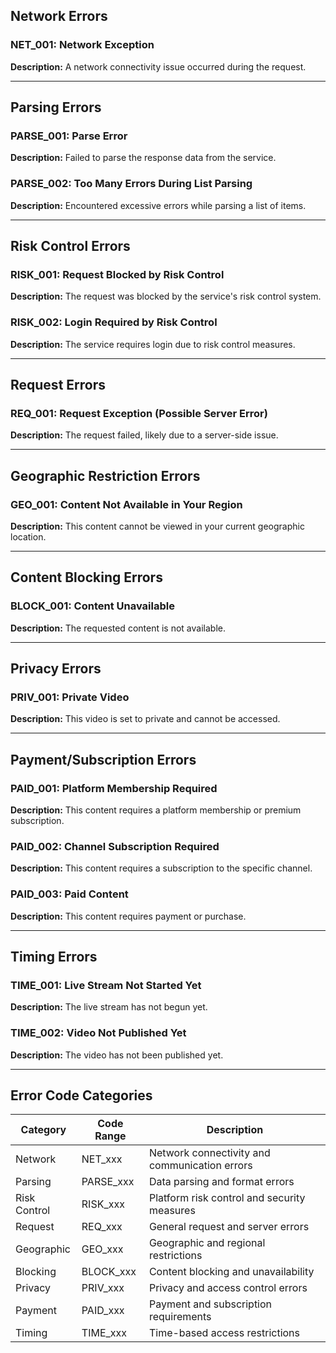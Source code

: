 ## Network Errors

### NET_001: Network Exception
**Description:** A network connectivity issue occurred during the request.

---

## Parsing Errors

### PARSE_001: Parse Error
**Description:** Failed to parse the response data from the service.

### PARSE_002: Too Many Errors During List Parsing
**Description:** Encountered excessive errors while parsing a list of items.

---

## Risk Control Errors

### RISK_001: Request Blocked by Risk Control
**Description:** The request was blocked by the service's risk control system.

### RISK_002: Login Required by Risk Control
**Description:** The service requires login due to risk control measures.

---

## Request Errors

### REQ_001: Request Exception (Possible Server Error)
**Description:** The request failed, likely due to a server-side issue.

---

## Geographic Restriction Errors

### GEO_001: Content Not Available in Your Region
**Description:** This content cannot be viewed in your current geographic location.

---

## Content Blocking Errors

### BLOCK_001: Content Unavailable
**Description:** The requested content is not available.

---

## Privacy Errors

### PRIV_001: Private Video
**Description:** This video is set to private and cannot be accessed.

---

## Payment/Subscription Errors

### PAID_001: Platform Membership Required
**Description:** This content requires a platform membership or premium subscription.

### PAID_002: Channel Subscription Required
**Description:** This content requires a subscription to the specific channel.

### PAID_003: Paid Content
**Description:** This content requires payment or purchase.

---

## Timing Errors

### TIME_001: Live Stream Not Started Yet
**Description:** The live stream has not begun yet.

### TIME_002: Video Not Published Yet
**Description:** The video has not been published yet.

---

## Error Code Categories

| Category | Code Range | Description |
|----------|------------|-------------|
| Network | NET_xxx | Network connectivity and communication errors |
| Parsing | PARSE_xxx | Data parsing and format errors |
| Risk Control | RISK_xxx | Platform risk control and security measures |
| Request | REQ_xxx | General request and server errors |
| Geographic | GEO_xxx | Geographic and regional restrictions |
| Blocking | BLOCK_xxx | Content blocking and unavailability |
| Privacy | PRIV_xxx | Privacy and access control errors |
| Payment | PAID_xxx | Payment and subscription requirements |
| Timing | TIME_xxx | Time-based access restrictions |
